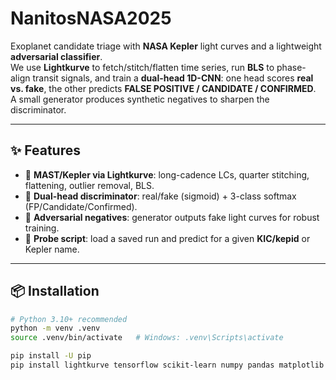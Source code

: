 # NanitosNASA2025

Exoplanet candidate triage with **NASA Kepler** light curves and a lightweight **adversarial classifier**.  
We use **Lightkurve** to fetch/stitch/flatten time series, run **BLS** to phase-align transit signals, and train a **dual-head 1D-CNN**: one head scores **real vs. fake**, the other predicts **FALSE POSITIVE / CANDIDATE / CONFIRMED**.  
A small generator produces synthetic negatives to sharpen the discriminator.

---

## ✨ Features
- 🔭 **MAST/Kepler via Lightkurve**: long-cadence LCs, quarter stitching, flattening, outlier removal, BLS.
- 🧠 **Dual-head discriminator**: real/fake (sigmoid) + 3-class softmax (FP/Candidate/Confirmed).
- 🧪 **Adversarial negatives**: generator outputs fake light curves for robust training.
- 🧰 **Probe script**: load a saved run and predict for a given **KIC/kepid** or Kepler name.

---

## 📦 Installation

```bash
# Python 3.10+ recommended
python -m venv .venv
source .venv/bin/activate   # Windows: .venv\Scripts\activate

pip install -U pip
pip install lightkurve tensorflow scikit-learn numpy pandas matplotlib tqdm

